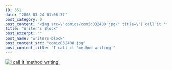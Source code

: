 ```yaml
---
ID: 351
date: "2008-03-24 01:06:37"
post_category: 0
post_content: "<img src=\"comics/comic032408.jpg\" title=\"I call it 'method writing'\" />"
title: "Writer's Block"
post_excerpt: ""
post_name: "writers-block"
post_content_src: "comic032408.jpg"
post_content_title: "I call it 'method writing'"
---
```



[![I call it 'method writing'](/comics-hi-res/comic032408.jpg)](/comics-hi-res/comic032408.jpg)
